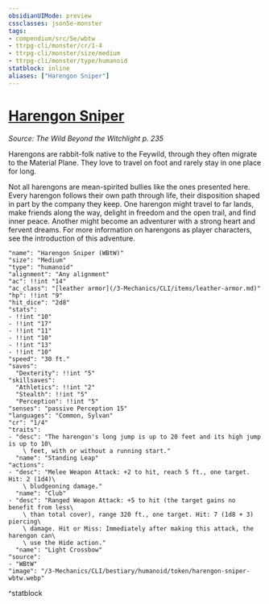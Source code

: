```yaml
---
obsidianUIMode: preview
cssclasses: json5e-monster
tags:
- compendium/src/5e/wbtw
- ttrpg-cli/monster/cr/1-4
- ttrpg-cli/monster/size/medium
- ttrpg-cli/monster/type/humanoid
statblock: inline
aliases: ["Harengon Sniper"]
---
```

# [Harengon Sniper](3-Mechanics\CLI\bestiary\humanoid/harengon-sniper-wbtw.md)
*Source: The Wild Beyond the Witchlight p. 235*  

Harengons are rabbit-folk native to the Feywild, through they often migrate to the Material Plane. They love to travel on foot and rarely stay in one place for long.

Not all harengons are mean-spirited bullies like the ones presented here. Every harengon follows their own path through life, their disposition shaped in part by the company they keep. One harengon might travel to far lands, make friends along the way, delight in freedom and the open trail, and find inner peace. Another might become an adventurer with a strong heart and fervent dreams. For more information on harengons as player characters, see the introduction of this adventure.

```statblock
"name": "Harengon Sniper (WBtW)"
"size": "Medium"
"type": "humanoid"
"alignment": "Any alignment"
"ac": !!int "14"
"ac_class": "[leather armor](/3-Mechanics/CLI/items/leather-armor.md)"
"hp": !!int "9"
"hit_dice": "2d8"
"stats":
- !!int "10"
- !!int "17"
- !!int "11"
- !!int "10"
- !!int "13"
- !!int "10"
"speed": "30 ft."
"saves":
  "Dexterity": !!int "5"
"skillsaves":
  "Athletics": !!int "2"
  "Stealth": !!int "5"
  "Perception": !!int "5"
"senses": "passive Perception 15"
"languages": "Common, Sylvan"
"cr": "1/4"
"traits":
- "desc": "The harengon's long jump is up to 20 feet and its high jump is up to 10\
    \ feet, with or without a running start."
  "name": "Standing Leap"
"actions":
- "desc": "Melee Weapon Attack: +2 to hit, reach 5 ft., one target. Hit: 2 (1d4)\
    \ bludgeoning damage."
  "name": "Club"
- "desc": "Ranged Weapon Attack: +5 to hit (the target gains no benefit from less\
    \ than total cover), range 320 ft., one target. Hit: 7 (1d8 + 3) piercing\
    \ damage. Hit or Miss: Immediately after making this attack, the harengon can\
    \ use the Hide action."
  "name": "Light Crossbow"
"source":
- "WBtW"
"image": "/3-Mechanics/CLI/bestiary/humanoid/token/harengon-sniper-wbtw.webp"
```
^statblock